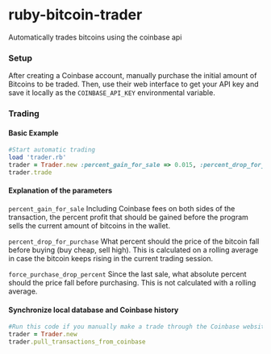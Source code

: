 ruby-bitcoin-trader
===================

Automatically trades bitcoins using the coinbase api

### Setup

After creating a Coinbase account, manually purchase the initial amount of Bitcoins to be traded.  Then, use their web interface to get your API key and save it locally as the `COINBASE_API_KEY` environmental variable.

### Trading
#### Basic Example
```ruby
#Start automatic trading
load 'trader.rb'
trader = Trader.new :percent_gain_for_sale => 0.015, :percent_drop_for_purchase => 0.02, :force_purchase_drop_percent => 0.03
trader.trade
```

#### Explanation of the parameters

`percent_gain_for_sale` Including Coinbase fees on both sides of the transaction, the percent profit that should be gained before the program sells the current amount of bitcoins in the wallet.

`percent_drop_for_purchase` What percent should the price of the bitcoin fall before buying (buy cheap, sell high).  This is calculated on a rolling average in case the bitcoin keeps rising in the current trading session.

`force_purchase_drop_percent` Since the last sale, what absolute percent should the price fall before purchasing.  This is not calculated with a rolling average.

#### Synchronize local database and Coinbase history
```ruby
#Run this code if you manually make a trade through the Coinbase website to update your local database
trader = Trader.new
trader.pull_transactions_from_coinbase
```
